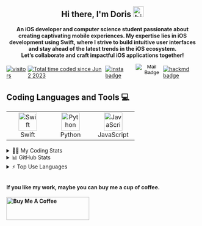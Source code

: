 <h2 align="center">
  <strong>
    Hi there, I'm Doris 
    <img src="https://user-images.githubusercontent.com/1303154/88677602-1635ba80-d120-11ea-84d8-d263ba5fc3c0.gif" width="28px" height="28px" alt="hi">
  </strong>
</h2>

<p align="center">
  <strong>
    An iOS developer and computer science student passionate about creating captivating mobile experiences. My expertise lies in iOS development using Swift, where I strive to build intuitive user interfaces and stay ahead of the latest trends in the iOS ecosystem. </br>Let’s collaborate and craft impactful iOS applications together!
  </strong>
</p>

<div style="display: flex; align-items: center;">
  <a href="https://komarev.com/ghpvc/?username=Doris-WenZiYing&label=Profile%20views&color=0e75b6&style=flatl">
    <img
      src="https://komarev.com/ghpvc/?username=Doris-WenZiYing&label=Profile%20views&color=0e75b6&style=flat"
      alt="visitors"
    />
  </a>
  <span style="margin-right: 4px;"></span>
  <a href="https://wakatime.com/@d27a07f2-8cfe-4db0-bd50-e86889bf80e8?style=social">
    <img 
      src="https://wakatime.com/badge/user/d27a07f2-8cfe-4db0-bd50-e86889bf80e8.svg" 
      alt="Total time coded since Jun 2 2023" />
  </a>
  <span style="margin-right: 4px;"></span>
  <a href="https://www.instagram.com/dolores_dione/">
    <img src="https://img.shields.io/badge/%20-dolores__dione-e84393?style=flat&labelColor=e84393&logo=instagram&logoColor=white" alt="insta badge">
  </a>
  <span style="margin-right: 4px;"></span>
  <form action="mailto:doris070714@gmail.com" method="get" enctype="text/plain">
    <button type="submit" style="background: transparent; border: none; padding: 0;">
      <img src="https://img.shields.io/badge/%20-doris070714-c0392b?style=flat&labelColor=c0392b&logo=gmail&logoColor=white" alt="Mail Badge">
    </button>
  </form>
  <span style="margin-right: 4px;"></span>
  <a href="https://www.instagram.com/dolores_dione/">
    <img src="https://img.shields.io/badge/%20-%40rizzyD-lightgrey?style=flat&labelColor=lightgrey&logo=mdbook&logoColor=white" alt="hackmd badge">
  </a>
</div>

<h2 align="left">
  <strong>
    Coding Languages and Tools 💻</br>
  </strong>

  <table>
  <tr>
    <td align="center" width="96">
      <a href="#macropower-tech">
        <img src="https://www.vectorlogo.zone/logos/swift/swift-icon.svg" width="48" height="48" alt="Swift" />
      </a>
      <br>Swift
    </td>
    <td align="center" width="96">
      <a href="#macropower-tech">
        <img src="https://www.vectorlogo.zone/logos/python/python-icon.svg" width="48" height="48" alt="Python" />
      </a>
      <br>Python
    </td>
    <td align="center" width="96">
      <a href="#macropower-tech">
        <img src="https://cdn.jsdelivr.net/gh/devicons/devicon/icons/javascript/javascript-original.svg" width="48" height="48" alt="JavaScript" />
      </a>
      <br>JavaScript
    </td>
    
    
  </tr>
</table>

</h2>

<details>
<summary> 👩‍💻 My Coding Stats</summary>
<!--START_SECTION:waka-->

<!--END_SECTION:waka-->
</details>

<details> 
<summary> 📊 GitHub Stats </summary>
<img src="https://github-readme-stats.vercel.app/api?username=Doris-WenZiYing&show_icons=true&hide_border=true&count_private=true&theme=dark" alt="Doris-WenZiYing"></br>
<img src="https://github-profile-trophy.vercel.app/?username=Doris-WenZiYing&theme=juicyfresh&no-frame=true&column=4&row=3" alt="Doris-WenZiYing"></br>
<img src="https://github-readme-streak-stats.herokuapp.com/?user=Doris-WenZiYing&theme=dark&hide_border=true" alt="Doris-WenZiYing">
</details>

<details>
<summary> ⚡️ Top Use Languages </summary>
<img src="https://github-readme-stats.vercel.app/api/top-langs?username=Doris-WenZiYing&show_icons=true&locale=en&layout=compact&theme=dark&hide_border=true" alt="Doris-WenZiYing">
</details>

<p>
  </br><strong>If you like my work, maybe you can buy me a cup of coffee.</br></br><strong>
  <a href="https://www.buymeacoffee.com/rizzyD" target="_blank">
    <img 
      src="https://cdn.buymeacoffee.com/buttons/v2/default-yellow.png" 
      alt="Buy Me A Coffee" 
      style="height: 60px !important;width: 217px !important;" 
    />
  </a>
</p>
